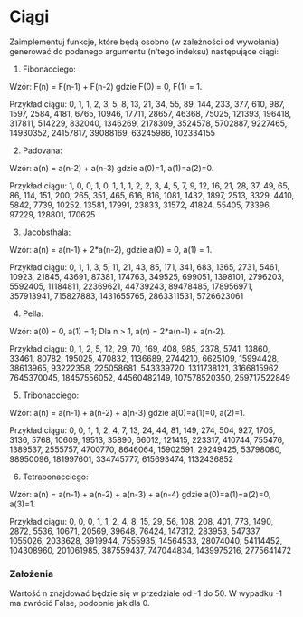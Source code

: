 # Ciągi
Zaimplementuj funkcje, które będą osobno (w zależności od wywołania) generować do podanego argumentu (n'tego indeksu) następujące ciągi:

1. Fibonacciego:

Wzór:	F(n) = F(n-1) + F(n-2) gdzie F(0) = 0, F(1) = 1.

Przykład ciągu: 0, 1, 1, 2, 3, 5, 8, 13, 21, 34, 55, 89, 144, 233, 377, 610, 987, 1597, 2584, 4181, 6765, 10946, 17711, 28657, 46368, 75025, 121393, 196418, 317811, 514229, 832040, 1346269, 2178309, 3524578, 5702887, 9227465, 14930352, 24157817, 39088169, 63245986, 102334155

2. Padovana:

Wzór:	a(n) = a(n-2) + a(n-3) gdzie a(0)=1, a(1)=a(2)=0.

Przykład ciągu: 1, 0, 0, 1, 0, 1, 1, 1, 2, 2, 3, 4, 5, 7, 9, 12, 16, 21, 28, 37, 49, 65, 86, 114, 151, 200, 265, 351, 465, 616, 816, 1081, 1432, 1897, 2513, 3329, 4410, 5842, 7739, 10252, 13581, 17991, 23833, 31572, 41824, 55405, 73396, 97229, 128801, 170625

3. Jacobsthala:

Wzór:	a(n) = a(n-1) + 2*a(n-2), gdzie a(0) = 0, a(1) = 1.

Przykład ciągu: 0, 1, 1, 3, 5, 11, 21, 43, 85, 171, 341, 683, 1365, 2731, 5461, 10923, 21845, 43691, 87381, 174763, 349525, 699051, 1398101, 2796203, 5592405, 11184811, 22369621, 44739243, 89478485, 178956971, 357913941, 715827883, 1431655765, 2863311531, 5726623061

4. Pella:

Wzór:	a(0) = 0, a(1) = 1; Dla n > 1, a(n) = 2*a(n-1) + a(n-2).

Przykład ciągu: 0, 1, 2, 5, 12, 29, 70, 169, 408, 985, 2378, 5741, 13860, 33461, 80782, 195025, 470832, 1136689, 2744210, 6625109, 15994428, 38613965, 93222358, 225058681, 543339720, 1311738121, 3166815962, 7645370045, 18457556052, 44560482149, 107578520350, 259717522849

5. Tribonacciego:

Wzór:	a(n) = a(n-1) + a(n-2) + a(n-3) gdzie a(0)=a(1)=0, a(2)=1. 

Przykład ciągu: 0, 0, 1, 1, 2, 4, 7, 13, 24, 44, 81, 149, 274, 504, 927, 1705, 3136, 5768, 10609, 19513, 35890, 66012, 121415, 223317, 410744, 755476, 1389537, 2555757, 4700770, 8646064, 15902591, 29249425, 53798080, 98950096, 181997601, 334745777, 615693474, 1132436852

6. Tetrabonacciego:

Wzór:	a(n) = a(n-1) + a(n-2) + a(n-3) + a(n-4) gdzie a(0)=a(1)=a(2)=0, a(3)=1.

Przykład ciągu: 0, 0, 0, 1, 1, 2, 4, 8, 15, 29, 56, 108, 208, 401, 773, 1490, 2872, 5536, 10671, 20569, 39648, 76424, 147312, 283953, 547337, 1055026, 2033628, 3919944, 7555935, 14564533, 28074040, 54114452, 104308960, 201061985, 387559437, 747044834, 1439975216, 2775641472

### Założenia
Wartość n znajdować będzie się w przedziale od -1 do 50. W wypadku -1 ma zwrócić False, podobnie jak dla 0.
